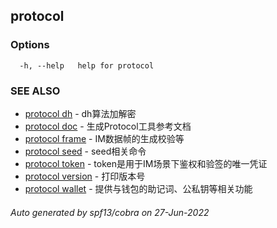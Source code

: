 ## protocol



### Options

```
  -h, --help   help for protocol
```

### SEE ALSO

* [protocol dh](protocol_dh.md)	 - dh算法加解密
* [protocol doc](protocol_doc.md)	 - 生成Protocol工具参考文档
* [protocol frame](protocol_frame.md)	 - IM数据帧的生成校验等
* [protocol seed](protocol_seed.md)	 - seed相关命令
* [protocol token](protocol_token.md)	 - token是用于IM场景下鉴权和验签的唯一凭证
* [protocol version](protocol_version.md)	 - 打印版本号
* [protocol wallet](protocol_wallet.md)	 - 提供与钱包的助记词、公私钥等相关功能

###### Auto generated by spf13/cobra on 27-Jun-2022
